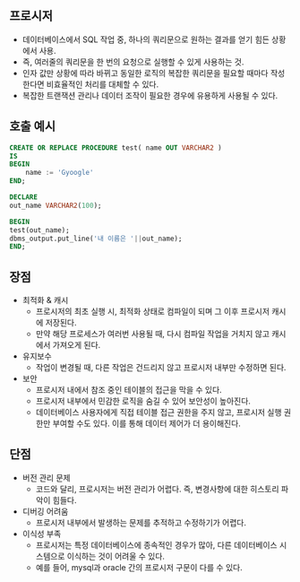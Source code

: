## 프로시저
- 데이터베이스에서 SQL 작업 중, 하나의 쿼리문으로 원하는 결과를 얻기 힘든 상황에서 사용.
- 즉, 여러줄의 쿼리문을 한 번의 요청으로 실행할 수 있게 사용하는 것.
- 인자 값만 상황에 따라 바뀌고 동일한 로직의 복잡한 쿼리문을 필요할 때마다 작성한다면 비효율적인 처리를 대체할 수 있다.
- 복잡한 트랜잭션 관리나 데이터 조작이 필요한 경우에 유용하게 사용될 수 있다.


## 호출 예시
```sql
CREATE OR REPLACE PROCEDURE test( name OUT VARCHAR2 ) 
IS
BEGIN 
	name := 'Gyoogle'
END;

DECLARE
out_name VARCHAR2(100);

BEGIN
test(out_name);
dbms_output.put_line('내 이름은 '||out_name);
END;
```

## 장점
- 최적화 & 캐시
    - 프로시저의 최초 실행 시, 최적화 상태로 컴파일이 되며 그 이후 프로시저 캐시에 저장된다.
    - 만약 해당 프로세스가 여러번 사용될 때, 다시 컴파일 작업을 거치지 않고 캐시에서 가져오게 된다.
- 유지보수
    - 작업이 변경될 때, 다른 작업은 건드리지 않고 프로시저 내부만 수정하면 된다.
- 보안
    - 프로시저 내에서 참조 중인 테이블의 접근을 막을 수 있다.
    - 프로시저 내부에서 민감한 로직을 숨길 수 있어 보안성이 높아진다.
    - 데이터베이스 사용자에게 직접 테이블 접근 권한을 주지 않고, 프로시저 실행 권한만 부여할 수도 있다. 이를 통해 데이터 제어가 더 용이해진다.

    
## 단점
- 버전 관리 문제
    - 코드와 달리, 프로시저는 버전 관리가 어렵다. 즉, 변경사항에 대한 히스토리 파악이 힘들다.
- 디버깅 어려움
    - 프로시저 내부에서 발생하는 문제를 추적하고 수정하기가 어렵다.
- 이식성 부족
    - 프로시저는 특정 데이터베이스에 종속적인 경우가 많아, 다른 데이터베이스 시스템으로 이식하는 것이 어려울 수 있다.
    - 예를 들어, mysql과 oracle 간의 프로시저 구문이 다를 수 있다.